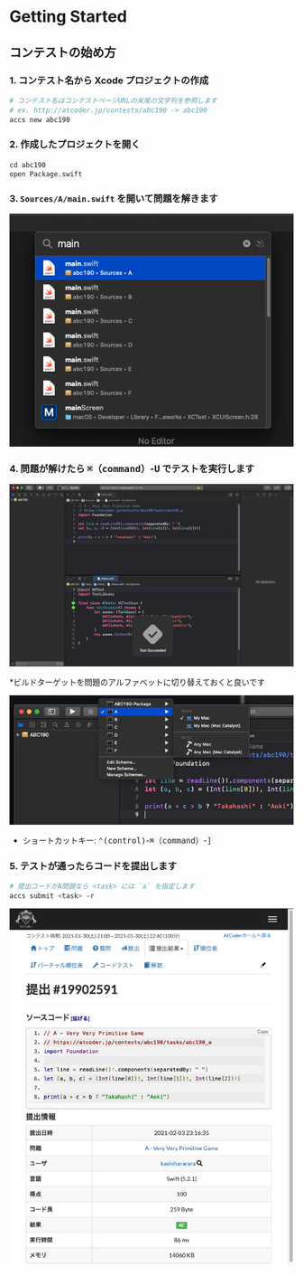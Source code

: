 # Getting Started

## コンテストの始め方

### 1. コンテスト名から Xcode プロジェクトの作成

```bash
# コンテスト名はコンテストページURLの末尾の文字列を参照します
# ex. http://atcoder.jp/contests/abc190 -> abc190
accs new abc190
```

### 2. 作成したプロジェクトを開く

```
cd abc190
open Package.swift
```

### 3. `Sources/A/main.swift` を開いて問題を解きます

<img src="../misc/open_first_task.png">

### 4. 問題が解けたら <kbd>⌘（command）</kbd>-<kbd>U</kbd> でテストを実行します

<img src="../misc/test_done.png">


*ビルドターゲットを問題のアルファベットに切り替えておくと良いです

<img src="../misc/select_target.png">

- ショートカットキー: <kbd>⌃(control)</kbd>-<kbd>⌘（command）</kbd>-<kbd>]</kbd>

### 5. テストが通ったらコードを提出します

```bash
# 提出コードがA問題なら <task> には `a` を指定します
accs submit <task> -r
```

<img src="../misc/submit_page.png">
